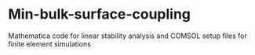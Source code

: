 # Min-bulk-surface-coupling
Mathematica code for linear stability analysis and COMSOL setup files for finite element simulations
